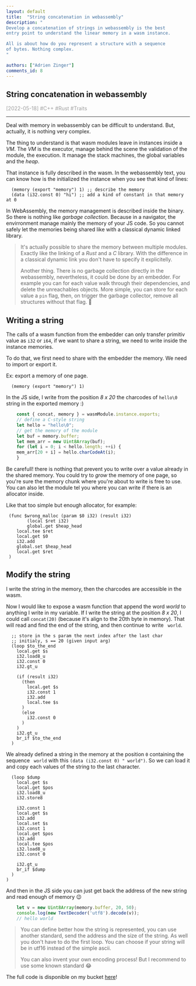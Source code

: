 ```yaml
---
layout: default
title:  "String concatenation in webassembly"
description: "
Develop a concatenation of strings in webassembly is the best
entry point to understand the linear memory in a wasm instance.

All is about how do you represent a structure with a sequence
of bytes. Nothing complex.
"

authors: ["Adrien Zinger"]
comments_id: 8
---
```


## String concatenation in webassembly

<span style="color: #A0A0A0">[2022-05-18] \#C++ \#Rust \#Traits

---

Deal with memory in webassembly can be difficult to understand. But, actually,
it is nothing very complex.

The thing to understand is that wasm modules leave in instances inside a *VM*.
The *VM* is the executor, manage behind the scene the validation of the module, the
execution. It manage the stack machines, the global variables and the *heap*.

That instance is fully described in the wasm. In the webassembly text, you
can know how is the initialized the instance when you see
that kind of lines:

```wat
  (memory (export "memory") 1) ;; describe the memory
  (data (i32.const 0) "hi") ;; add a kind of constant in that memory at 0
```

In WebAssembly, the memory management is described inside the binary.
So there is nothing like
*garbage collection*. Because in a navigator, the envirronment manage mainly the memory of your
JS code. So you cannot
safely let the memories being shared like with a classical dynamic linked library.

> It's actually possible to share the memory between multiple modules. Exactly
> like the linking of a *Rust* and a *C* library. With the difference in a classical dynamic
> link you don't have to specify it explicitelly.
>
> Another thing.
> There is no garbage collection directly in the webassembly,
> nevertheless, it could be done by an embedder. For example you can for each value
> walk through their dependencies, and delete the unreachables objects. More simple, you
> can store for each value a `pin` flag, then, on trigger the garbage collector, remove
> all structures without that flag. 👏

## Writing a string

The calls of a wasm function from the embedder can only transfer primitiv
value as `i32` or `i64`, if we want to share a string, we need to write inside
the instance memories.

To do that, we first need to share with the embedder the
memory. We need to import or export it.

Ex: export a memory of one page.

```wat
  (memory (export "memory") 1)
```

In the JS side, I write from the position *8 x 20* the charcodes
of `hello\0` string in the exported memory :)

```js
    const { concat, memory } = wasmModule.instance.exports;
    // define a C-style string
    let hello = "hello\0";
    // get the memory of the module
    let buf = memory.buffer;
    let mem_arr = new Uint8Array(buf);
    for (let i = 0; i < hello.length; ++i) {
	mem_arr[20 + i] = hello.charCodeAt(i);
    }
```

Be carefull! there is nothing that prevent you to write over a value already in
the shared memory. You could try to *grow* the memory of one page, so you're sure
the memory chunk where you're about to write is free to use. You can also let
the module tel you where you can write if there is an allocator inside.

Like that too simple but enough allocator, for example:

```wat
 (func $wrong_malloc (param $0 i32) (result i32)
        (local $ret i32)
        global.get $heap_head
	local.tee $ret
	local.get $0
	i32.add
	global.set $heap_head
	local.get $ret
 )
```

## Modify the string

I write the string in the memory, then the charcodes are accessible in
the wasm.

Now I would like to expose a wasm function that append the word *world* to
anything I write in my variable. If I write the string at the position
*8 x 20*, I could call `concat(20)` (because it's align to the 20th byte in memory).
That will read and find the end of the string,
and then continue to write ` world`.

```wasm
  ;; store in the s param the next index after the last char
  ;; initialy, s == 20 (given input arg)
  (loop $to_the_end
    local.get $s
    i32.load8_u
    i32.const 0
    i32.gt_u

    (if (result i32)
      (then
        local.get $s
        i32.const 1
        i32.add
        local.tee $s
      )
      (else
        i32.const 0
      )
    )
    i32.gt_u
    br_if $to_the_end
  )
```

We already defined a string in the memory at the position `0`
containing the sequence ` world` with this `(data (i32.const 0) " world")`.
So we can load it and copy each values of the string to
the last character.

```wat
  (loop $dump
    local.get $s
    local.get $pos
    i32.load8_u
    i32.store8

    i32.const 1
    local.get $s
    i32.add
    local.set $s
    i32.const 1
    local.get $pos
    i32.add
    local.tee $pos
    i32.load8_u
    i32.const 0

    i32.gt_u
    br_if $dump
  )
)
```

And then in the JS side you can just get back the address of the new string and read
enough of memory 😉

```js
    let v = new Uint8Array(memory.buffer, 20, 50);
    console.log(new TextDecoder('utf8').decode(v));
    // hello world
```

> You can define better how the string is represented, you can use another
> standard, send the address and the size of the string. As well you don't
> have to do the first loop. You can choose if your string will be in utf16
> instead of the simple ascii.
>
> You can also invent your own encoding process! But I recommend to use some
> known standard 😂

The full code is disponible on my bucket [here](https://github.com/adrien-zinger/code_bucket/tree/main/wasm_strings)!
